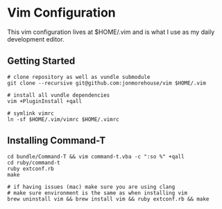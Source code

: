 Vim Configuration
=================

This vim configuration lives at $HOME/.vim and is what I use as my daily development editor.

Getting Started
---------------

```
# clone repository as well as vundle submodule
git clone --recursive git@github.com:jonmorehouse/vim $HOME/.vim

# install all vundle dependencies
vim +PluginInstall +qall

# symlink vimrc
ln -sf $HOME/.vim/vimrc $HOME/.vimrc

```

Installing Command-T
--------------------

```
cd bundle/Command-T && vim command-t.vba -c ":so %" +qall
cd ruby/command-t 
ruby extconf.rb
make

# if having issues (mac) make sure you are using clang 
# make sure environment is the same as when installing vim
brew uninstall vim && brew install vim && ruby extconf.rb && make
```


